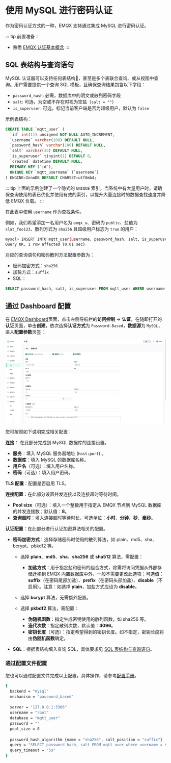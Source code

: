 # 使用 MySQL 进行密码认证

作为密码认证方式的一种，EMQX 支持通过集成 MySQL 进行密码认证。

::: tip 前置准备：

- 熟悉 [EMQX 认证基本概念](../authn/authn.md)
:::

## SQL 表结构与查询语句

MySQL 认证器可以支持任何表结构，甚至是多个表联合查询、或从视图中查询。用户需要提供一个查询 SQL 模板，且确保查询结果包含以下字段：

- `password_hash`: 必需，数据库中的明文或散列密码字段
- `salt`: 可选，为空或不存在时视为空盐（`salt = ""`）
- `is_superuser`: 可选，标记当前客户端是否为超级用户，默认为 `false`

示例表结构：

```sql
CREATE TABLE `mqtt_user` (
  `id` int(11) unsigned NOT NULL AUTO_INCREMENT,
  `username` varchar(100) DEFAULT NULL,
  `password_hash` varchar(100) DEFAULT NULL,
  `salt` varchar(35) DEFAULT NULL,
  `is_superuser` tinyint(1) DEFAULT 0,
  `created` datetime DEFAULT NULL,
  PRIMARY KEY (`id`),
  UNIQUE KEY `mqtt_username` (`username`)
) ENGINE=InnoDB DEFAULT CHARSET=utf8mb4;
```

::: tip
上面的示例创建了一个隐式的 `UNIQUE` 索引，当系统中有大量用户时，请确保查询使用的表已优化并使用有效的索引，以提升大量连接时的数据查找速度并降低 EMQX 负载。
:::

在此表中使用 `username` 作为查找条件。

例如，我们希望添加一名用户名为 `emqx_u`、密码为 `public`、盐值为 `slat_foo123`、散列方式为 `sha256` 且超级用户标志为 `true` 的用户：

```bash
mysql> INSERT INTO mqtt_user(username, password_hash, salt, is_superuser) VALUES ('emqx_u', SHA2(concat('public', 'slat_foo123'), 256), 'slat_foo123', 1);
Query OK, 1 row affected (0,01 sec)
```

对应的查询语句和密码散列方法配置参数为：

- 密码加密方式：`sha256`
- 加盐方式：`suffix`
- SQL：

```sql
SELECT password_hash, salt, is_superuser FROM mqtt_user WHERE username = ${username} LIMIT 1
```

## 通过 Dashboard 配置

在 [EMQX Dashboard](http://127.0.0.1:18083/#/authentication)页面，点击左侧导航栏的**访问控制** -> **认证**，在随即打开的**认证**页面，单击**创建**，依次选择**认证方式**为 `Password-Based`，**数据源**为 `MySQL`，进入**配置参数**页签：

![Authentication with mysql](./assets/authn-mysql.png)

您可按照如下说明完成相关配置：

**连接**： 在此部分完成到 MySQL 数据库的连接设置。

- **服务**：填入 MySQL 服务器地址 (`host:port`) 。
- **数据库**：填入 MySQL 的数据库名称。
- **用户名**（可选）：填入用户名称。
- **密码**（可选）：填入用户密码。

**TLS 配置**：配置是否启用 TLS。

**连接配置**：在此部分设置并发连接以及连接超时等待时间。

- **Pool size**（可选）：填入一个整数用于指定从 EMQX 节点到 MySQL 数据库的并发连接数；默认值：**8**。
- **查询超时**：填入连接超时等待时长，可选单位：**小时**、**分钟**、**秒**、**毫秒**。

**认证配置**：在此部分进行认证加密算法相关的配置。

- **密码加密方式**：选择存储密码时使用的散列算法，如 plain、md5、sha、bcrypt、pbkdf2 等。

  - 选择 **plain**、**md5**、**sha**、**sha256** 或 **sha512** 算法，需配置：

    - **加盐方式**：用于指定盐和密码的组合方式，除需将访问凭据从外部存储迁移到 EMQX 内置数据库中外，一般不需要更改此选项；可选值：**suffix**（在密码尾部加盐）、**prefix**（在密码头部加盐）、**disable**（不启用）。注意：如选择 **plain**，加盐方式应设为 **disable**。

  - 选择 **bcrypt** 算法，无需额外配置。

  - 选择 **pkbdf2** 算法，需配置：
    - **伪随机函数**：指定生成密钥使用的散列函数，如 sha256 等。
    - **迭代次数**：指定散列次数，默认值：**4096**。<!--后续补充取值范围-->
    - **密钥长度**（可选）：指定希望得到的密钥长度。如不指定，密钥长度将由**伪随机函数**确定。

- **SQL**：根据表结构填入查询 SQL，具体要求见 [SQL 表结构与查询语句](#sql-表结构与查询语句)。

### 通过配置文件配置

您也可以通过配置文件完成以上配置，具体操作，请参考[配置手册](../../configuration/configuration-manual)。

```bash
{
  backend = "mysql"
  mechanism = "password_based"

  server = "127.0.0.1:3306"
  username = "root"
  database = "mqtt_user"
  password = ""
  pool_size = 8

  password_hash_algorithm {name = "sha256", salt_position = "suffix"}
  query = "SELECT password_hash, salt FROM mqtt_user where username = ${username} LIMIT 1"
  query_timeout = "5s"
}
```

